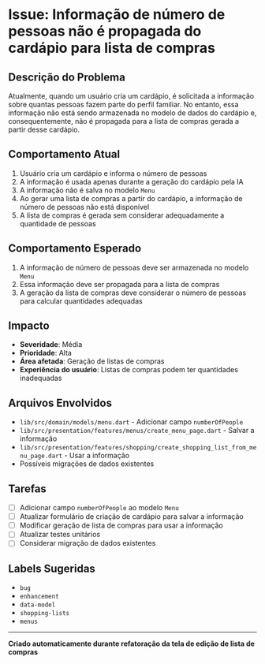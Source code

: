 # Issue: Informação de número de pessoas não é propagada do cardápio para lista de compras

## Descrição do Problema

Atualmente, quando um usuário cria um cardápio, é solicitada a informação sobre quantas pessoas fazem parte do perfil familiar. No entanto, essa informação não está sendo armazenada no modelo de dados do cardápio e, consequentemente, não é propagada para a lista de compras gerada a partir desse cardápio.

## Comportamento Atual

1. Usuário cria um cardápio e informa o número de pessoas
2. A informação é usada apenas durante a geração do cardápio pela IA
3. A informação não é salva no modelo `Menu`
4. Ao gerar uma lista de compras a partir do cardápio, a informação de número de pessoas não está disponível
5. A lista de compras é gerada sem considerar adequadamente a quantidade de pessoas

## Comportamento Esperado

1. A informação de número de pessoas deve ser armazenada no modelo `Menu`
2. Essa informação deve ser propagada para a lista de compras
3. A geração da lista de compras deve considerar o número de pessoas para calcular quantidades adequadas

## Impacto

- **Severidade**: Média
- **Prioridade**: Alta
- **Área afetada**: Geração de listas de compras
- **Experiência do usuário**: Listas de compras podem ter quantidades inadequadas

## Arquivos Envolvidos

- `lib/src/domain/models/menu.dart` - Adicionar campo `numberOfPeople`
- `lib/src/presentation/features/menus/create_menu_page.dart` - Salvar a informação
- `lib/src/presentation/features/shopping/create_shopping_list_from_menu_page.dart` - Usar a informação
- Possíveis migrações de dados existentes

## Tarefas

- [ ] Adicionar campo `numberOfPeople` ao modelo `Menu`
- [ ] Atualizar formulário de criação de cardápio para salvar a informação
- [ ] Modificar geração de lista de compras para usar a informação
- [ ] Atualizar testes unitários
- [ ] Considerar migração de dados existentes

## Labels Sugeridas

- `bug`
- `enhancement`
- `data-model`
- `shopping-lists`
- `menus`

---

**Criado automaticamente durante refatoração da tela de edição de lista de compras**
